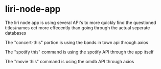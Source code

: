 # liri-node-app

The liri node app is using several API's to more quickly find the questioned titles/names ect more effecently than going through the actual seperate databases

The "concert-this" portion is using the bands in town api through axios

The "spotify this" command is using the spotify API through the app itself

The "movie this" command is using the omdb API through axios


